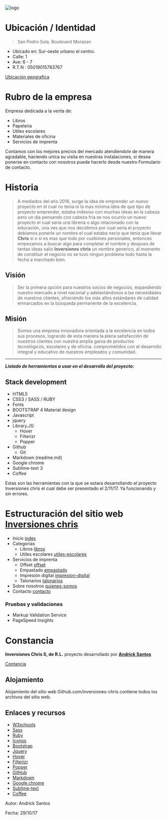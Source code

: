 
![logo](https://iominds.github.io/inversiones-chris/img2/logo.png "ic")


# Ubicación / Identidad
>San Pedro Sula, Boulevard Morazan
- Ubicado en: Sur-oeste urbano el centro.
- Calle: 1
- Ave: 6 - 7
- R.T.N : 05019015783767

[Ubicación geografica](https://www.google.hn/maps/place/Inversiones+Chris+S,+De+R.L/@15.5058226,-88.0268636,315m/data=!3m1!1e3!4m5!3m4!1s0x8f665b437a73f523:0x3234c5600ea5a20f!8m2!3d15.5059704!4d-88.0271176?hl=en&authuser=0)

# Rubro de la empresa
Empresa dedicada a la venta de:
- Libros
- Papeleria
- Utiles escolares
- Materiales de oficina  
- Servicios de imprenta

Contamos con los mejores precios del mercado atendiendole de manera agradable,
haciendo unica su visita en nuestras instalaciones, si desea ponerse en contacto con nosotros puede hacerlo desde nuestro <a href="https://iominds.github.io/inversiones-chris/contacto.html" target="_blank" style="text-decoration: none;">Formulario de contacto</a>.

# Historia
>A mediados del año 2016, surge la idea de emprender un nuevo proyecto en el cual no tenia ni la mas minima idea de que tipo de proyecto emprender, estaba indesiso con muchas ideas en la cabeza pero un dia pensando con cabeza fria se nos ocurrio un nuevo proyecto el cual seria una libreria o  algo relacionado con la educación, una ves que nos decidimos por cual seria el proyecto debiamos ponerle un nombre el cual estaba necio que tenia que llevar __Chris__ si o si es mas que todo por custiones personales, entonces empezamos a buscar algo para completar el nombre y despues de tantas ideas salio __Inversiones chris__ un nombre generico, al momento de constituir el negocio no se tuvo ningun problema todo hasta la fecha a marchado bien. 

## Visión
>Ser la primera opción para nuestros socios de negocios, expandiendo nuestro mercado a nivel nacional y adelantándonos a las necesidades de nuestros clientes, ofreciendo los más altos estándares de calidad enmarcados en la búsqueda permanente de la excelencia.

## Misión
>Somos una empresa innovadora orientada a la excelencia en todos sus procesos, logrando de esta manera la plena satisfacción de nuestros clientes con nuestra amplia gama de productos tecnológicos, escolares y de oficina. comprometidos con el desarrollo integral y educativo de nuestros empleados y comunidad.

<hr>


__*Listado de herramientas a  usar en el desarrollo del proyecto:*__
## Stack development
- HTML5
- CSS3 / SASS / RUBY
- Fonts
- BOOTSTRAP 4 Material design
- Javascript
- jquery 
- Library.JS:
    + Hover
    + Filterizr
    + Popper
- Github
    + Git
- Markdown (readme.md)
- Google chrome
- Sublime-text 3
- Coffee

Estas son las herramientas con la que se estara desarrollando el proyecto <a href="https://iominds.github.io/inversiones-chris/" target="_blank" style="text-decoration: none;">Inversiones chris</a> el cual debe ser presentado el 2/11/17. Ya funcionando y sin errores. 

# Estructuración del sitio web [Inversiones chris](https://iominds.github.io/inversiones-chris/)
- Inicio [index](https://github.com/iominds/inversiones-chris/blob/master/index.html)
- Categorias
    + Libros [libros](https://github.com/iominds/inversiones-chris/blob/master/libros.html)
    + Utiles escolares [utiles-escolares](https://github.com/iominds/inversiones-chris/blob/master/utiles-escolares.html)
- Servicios de imprenta
    + Offset [offset](https://github.com/iominds/inversiones-chris/blob/master/offset.html)
    + Empastado [empastado](https://github.com/iominds/inversiones-chris/blob/master/empastado.html)
    + Impresión digital [impresion-digital](https://github.com/iominds/inversiones-chris/blob/master/impresion-digital.html)
    + Talonarios [talonarios](https://github.com/iominds/inversiones-chris/blob/master/talonarios.html)
- Sobre nosotros [quienes-somos](https://github.com/iominds/inversiones-chris/blob/master/quienes-somos.html)
- Contacto [contacto](https://github.com/iominds/inversiones-chris/blob/master/contacto.html)

### Pruebas y validaciones
- <a href="https://validator.w3.org/" target="_blank" style="text-decoration: none;">Markup Validation Service</a>
- <a href="https://developers.google.com/speed/pagespeed/insights/" target="_blank" style="text-decoration: none;">PageSpeed Insights</a>

# Constancia
<strong>Inversiones Chris S, de R.L.</strong> proyecto desarrollado por <strong>[Andrick Santos](https://andricksantos.github.io/)</strong> 

[Contancia](https://iominds.github.io/inversiones-chris/img/constancia.jpg)

## Alojamiento
Alojamiento del sitio web <a href="https://github.com/iominds/inversiones-chris" target="_blank" style="text-decoration: none;">Github.com/inversiones-chris</a> contiene todos los archivos del sitio web.

## Enlaces y recursos
- [W3schools](https://www.w3schools.com/)
- [Sass](http://sass-lang.com/)
- [Ruby](https://www.ruby-lang.org/es/)
- [Iconos](https://icomoon.io/)
- [Bootstrap](http://getbootstrap.com/)
- [Jquery](https://jquery.com/)
- [Hover](http://ianlunn.github.io/Hover/)
- [Filterizr](http://yiotis.net/filterizr/)
- [Popper](https://github.com/jhsware/inferno-popper)
- [GitHub](https://github.com/)
- [Markdown](https://github.com/adam-p/markdown-here/wiki/Markdown-Cheatsheet)
- [Google chrome](https://www.google.com/chrome/browser/desktop/index.html)
- [Sublime-text](https://www.sublimetext.com/)
- [Coffee](https://qzprod.files.wordpress.com/2017/03/smoking-coffee-cigarette-caffeine.jpg?quality=80&strip=all)

Autor: <a href="https://andricksantos.github.io/" target="_blank" style="text-decoration: none;">Andrick Santos</a>

Fecha: 29/10/17
